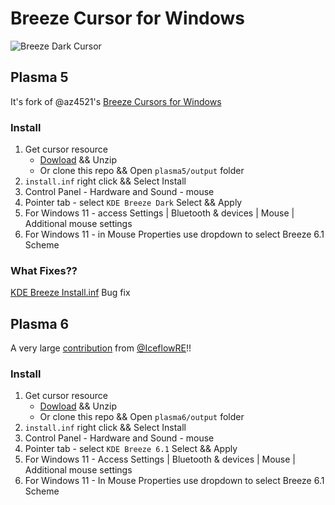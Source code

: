 # Breeze Cursor for Windows
![Breeze Dark Cursor](./preview.png)

## Plasma 5
It's fork of @az4521's [Breeze Cursors for Windows](https://www.deviantart.com/az4521/art/Breeze-Cursors-for-Windows-628166238)

### Install
1. Get cursor resource 
   - [Dowload](https://github.com/black7375/Breeze-Cursors-for-Windows/releases/latest/download/plasma5.zip) && Unzip
   - Or clone this repo && Open `plasma5/output` folder
1. `install.inf` right click && Select Install
1. Control Panel - Hardware and Sound - mouse
1. Pointer tab - select `KDE Breeze Dark` Select && Apply
1. For Windows 11 - access Settings | Bluetooth & devices | Mouse | Additional mouse settings 
1. For Windows 11 - in Mouse Properties use dropdown to select Breeze 6.1 Scheme

### What Fixes??
[KDE Breeze Install.inf](https://github.com/black7375/Breeze-Cursors-for-Windows/blob/master/Final/KDE%20Breeze%20Install.inf) Bug fix

## Plasma 6

A very large [contribution](https://github.com/black7375/Breeze-Cursors-for-Windows/issues/7) from [@IceflowRE](https://github.com/IceflowRE)!!

### Install
1. Get cursor resource
   - [Dowload](https://github.com/black7375/Breeze-Cursors-for-Windows/releases/latest/download/plasma6.zip) && Unzip
   - Or clone this repo && Open `plasma6/output` folder
1. `install.inf` right click && Select Install
1. Control Panel - Hardware and Sound - mouse
1. Pointer tab - select `KDE Breeze 6.1` Select && Apply
1. For Windows 11 - Access Settings | Bluetooth & devices | Mouse | Additional mouse settings 
1. For Windows 11 - In Mouse Properties use dropdown to select Breeze 6.1 Scheme
